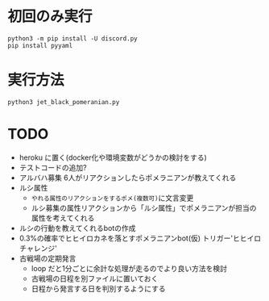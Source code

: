 # 初回のみ実行
```
python3 -m pip install -U discord.py
pip install pyyaml
```

# 実行方法
```
python3 jet_black_pomeranian.py
```

# TODO
- heroku に置く(docker化や環境変数がどうかの検討をする)
- テストコードの追加?
- アルバハ募集 6人がリアクションしたらポメラニアンが教えてくれる
- ルシ属性
    - `やれる属性のリアクションをするポメ(複数可)`に文言変更
    - ルシ募集の属性リアクションから「ルシ属性」でポメラニアンが担当の属性を考えてくれる
- ルシの行動を教えてくれるbotの作成
- 0.3%の確率でヒヒイロカネを落とすポメラニアンbot(仮) トリガー'ヒヒイロチャレンジ'
- 古戦場の定期発言
    - loop だと1分ごとに余計な処理が走るのでより良い方法を検討
    - 古戦場の日程を別ファイルに置いておく
    - 日程から発言する日を判別するようにする

